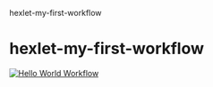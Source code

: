 hexlet-my-first-workflow
# hexlet-my-first-workflow
[![Hello World Workflow](https://github.com/user15213/hexlet-my-first-workflow/actions/workflows/hello-world.yml/badge.svg)](https://github.com/user15213/hexlet-my-first-workflow/actions/workflows/hello-world.yml)
